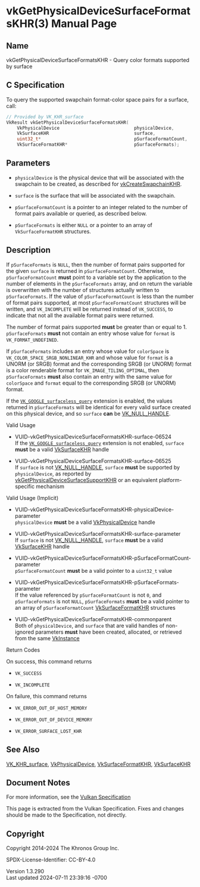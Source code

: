 # vkGetPhysicalDeviceSurfaceFormatsKHR(3) Manual Page

## Name

vkGetPhysicalDeviceSurfaceFormatsKHR - Query color formats supported by
surface



## <a href="#_c_specification" class="anchor"></a>C Specification

To query the supported swapchain format-color space pairs for a surface,
call:

``` c
// Provided by VK_KHR_surface
VkResult vkGetPhysicalDeviceSurfaceFormatsKHR(
    VkPhysicalDevice                            physicalDevice,
    VkSurfaceKHR                                surface,
    uint32_t*                                   pSurfaceFormatCount,
    VkSurfaceFormatKHR*                         pSurfaceFormats);
```

## <a href="#_parameters" class="anchor"></a>Parameters

- `physicalDevice` is the physical device that will be associated with
  the swapchain to be created, as described for
  [vkCreateSwapchainKHR](https://registry.khronos.org/vulkan/specs/1.3-extensions/man/html/vkCreateSwapchainKHR.html).

- `surface` is the surface that will be associated with the swapchain.

- `pSurfaceFormatCount` is a pointer to an integer related to the number
  of format pairs available or queried, as described below.

- `pSurfaceFormats` is either `NULL` or a pointer to an array of
  `VkSurfaceFormatKHR` structures.

## <a href="#_description" class="anchor"></a>Description

If `pSurfaceFormats` is `NULL`, then the number of format pairs
supported for the given `surface` is returned in `pSurfaceFormatCount`.
Otherwise, `pSurfaceFormatCount` **must** point to a variable set by the
application to the number of elements in the `pSurfaceFormats` array,
and on return the variable is overwritten with the number of structures
actually written to `pSurfaceFormats`. If the value of
`pSurfaceFormatCount` is less than the number of format pairs supported,
at most `pSurfaceFormatCount` structures will be written, and
`VK_INCOMPLETE` will be returned instead of `VK_SUCCESS`, to indicate
that not all the available format pairs were returned.

The number of format pairs supported **must** be greater than or equal
to 1. `pSurfaceFormats` **must** not contain an entry whose value for
`format` is `VK_FORMAT_UNDEFINED`.

If `pSurfaceFormats` includes an entry whose value for `colorSpace` is
`VK_COLOR_SPACE_SRGB_NONLINEAR_KHR` and whose value for `format` is a
UNORM (or SRGB) format and the corresponding SRGB (or UNORM) format is a
color renderable format for `VK_IMAGE_TILING_OPTIMAL`, then
`pSurfaceFormats` **must** also contain an entry with the same value for
`colorSpace` and `format` equal to the corresponding SRGB (or UNORM)
format.

If the [`VK_GOOGLE_surfaceless_query`](VK_GOOGLE_surfaceless_query.html)
extension is enabled, the values returned in `pSurfaceFormats` will be
identical for every valid surface created on this physical device, and
so `surface` **can** be [VK_NULL_HANDLE](https://registry.khronos.org/vulkan/specs/1.3-extensions/man/html/VK_NULL_HANDLE.html).

Valid Usage

- <a href="#VUID-vkGetPhysicalDeviceSurfaceFormatsKHR-surface-06524"
  id="VUID-vkGetPhysicalDeviceSurfaceFormatsKHR-surface-06524"></a>
  VUID-vkGetPhysicalDeviceSurfaceFormatsKHR-surface-06524  
  If the
  [`VK_GOOGLE_surfaceless_query`](VK_GOOGLE_surfaceless_query.html)
  extension is not enabled, `surface` **must** be a valid
  [VkSurfaceKHR](https://registry.khronos.org/vulkan/specs/1.3-extensions/man/html/VkSurfaceKHR.html) handle

- <a href="#VUID-vkGetPhysicalDeviceSurfaceFormatsKHR-surface-06525"
  id="VUID-vkGetPhysicalDeviceSurfaceFormatsKHR-surface-06525"></a>
  VUID-vkGetPhysicalDeviceSurfaceFormatsKHR-surface-06525  
  If `surface` is not [VK_NULL_HANDLE](https://registry.khronos.org/vulkan/specs/1.3-extensions/man/html/VK_NULL_HANDLE.html), `surface`
  **must** be supported by `physicalDevice`, as reported by
  [vkGetPhysicalDeviceSurfaceSupportKHR](https://registry.khronos.org/vulkan/specs/1.3-extensions/man/html/vkGetPhysicalDeviceSurfaceSupportKHR.html)
  or an equivalent platform-specific mechanism

Valid Usage (Implicit)

- <a
  href="#VUID-vkGetPhysicalDeviceSurfaceFormatsKHR-physicalDevice-parameter"
  id="VUID-vkGetPhysicalDeviceSurfaceFormatsKHR-physicalDevice-parameter"></a>
  VUID-vkGetPhysicalDeviceSurfaceFormatsKHR-physicalDevice-parameter  
  `physicalDevice` **must** be a valid
  [VkPhysicalDevice](https://registry.khronos.org/vulkan/specs/1.3-extensions/man/html/VkPhysicalDevice.html) handle

- <a href="#VUID-vkGetPhysicalDeviceSurfaceFormatsKHR-surface-parameter"
  id="VUID-vkGetPhysicalDeviceSurfaceFormatsKHR-surface-parameter"></a>
  VUID-vkGetPhysicalDeviceSurfaceFormatsKHR-surface-parameter  
  If `surface` is not [VK_NULL_HANDLE](https://registry.khronos.org/vulkan/specs/1.3-extensions/man/html/VK_NULL_HANDLE.html), `surface`
  **must** be a valid [VkSurfaceKHR](https://registry.khronos.org/vulkan/specs/1.3-extensions/man/html/VkSurfaceKHR.html) handle

- <a
  href="#VUID-vkGetPhysicalDeviceSurfaceFormatsKHR-pSurfaceFormatCount-parameter"
  id="VUID-vkGetPhysicalDeviceSurfaceFormatsKHR-pSurfaceFormatCount-parameter"></a>
  VUID-vkGetPhysicalDeviceSurfaceFormatsKHR-pSurfaceFormatCount-parameter  
  `pSurfaceFormatCount` **must** be a valid pointer to a `uint32_t`
  value

- <a
  href="#VUID-vkGetPhysicalDeviceSurfaceFormatsKHR-pSurfaceFormats-parameter"
  id="VUID-vkGetPhysicalDeviceSurfaceFormatsKHR-pSurfaceFormats-parameter"></a>
  VUID-vkGetPhysicalDeviceSurfaceFormatsKHR-pSurfaceFormats-parameter  
  If the value referenced by `pSurfaceFormatCount` is not `0`, and
  `pSurfaceFormats` is not `NULL`, `pSurfaceFormats` **must** be a valid
  pointer to an array of `pSurfaceFormatCount`
  [VkSurfaceFormatKHR](https://registry.khronos.org/vulkan/specs/1.3-extensions/man/html/VkSurfaceFormatKHR.html) structures

- <a href="#VUID-vkGetPhysicalDeviceSurfaceFormatsKHR-commonparent"
  id="VUID-vkGetPhysicalDeviceSurfaceFormatsKHR-commonparent"></a>
  VUID-vkGetPhysicalDeviceSurfaceFormatsKHR-commonparent  
  Both of `physicalDevice`, and `surface` that are valid handles of
  non-ignored parameters **must** have been created, allocated, or
  retrieved from the same [VkInstance](https://registry.khronos.org/vulkan/specs/1.3-extensions/man/html/VkInstance.html)

Return Codes

On success, this command returns  
- `VK_SUCCESS`

- `VK_INCOMPLETE`

On failure, this command returns  
- `VK_ERROR_OUT_OF_HOST_MEMORY`

- `VK_ERROR_OUT_OF_DEVICE_MEMORY`

- `VK_ERROR_SURFACE_LOST_KHR`

## <a href="#_see_also" class="anchor"></a>See Also

[VK_KHR_surface](https://registry.khronos.org/vulkan/specs/1.3-extensions/man/html/VK_KHR_surface.html),
[VkPhysicalDevice](https://registry.khronos.org/vulkan/specs/1.3-extensions/man/html/VkPhysicalDevice.html),
[VkSurfaceFormatKHR](https://registry.khronos.org/vulkan/specs/1.3-extensions/man/html/VkSurfaceFormatKHR.html),
[VkSurfaceKHR](https://registry.khronos.org/vulkan/specs/1.3-extensions/man/html/VkSurfaceKHR.html)

## <a href="#_document_notes" class="anchor"></a>Document Notes

For more information, see the <a
href="https://registry.khronos.org/vulkan/specs/1.3-extensions/html/vkspec.html#vkGetPhysicalDeviceSurfaceFormatsKHR"
target="_blank" rel="noopener">Vulkan Specification</a>

This page is extracted from the Vulkan Specification. Fixes and changes
should be made to the Specification, not directly.

## <a href="#_copyright" class="anchor"></a>Copyright

Copyright 2014-2024 The Khronos Group Inc.

SPDX-License-Identifier: CC-BY-4.0

Version 1.3.290  
Last updated 2024-07-11 23:39:16 -0700
